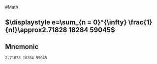 #Math 
## $\displaystyle e=\sum_{n = 0}^{\infty} \frac{1}{n!}\approx2.71828 18284 59045$
## Mnemonic
```
2.71828 18284 59045
```
